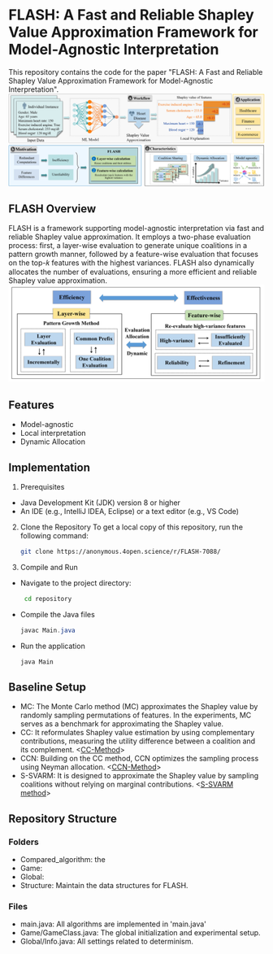 # FLASH: A Fast and Reliable Shapley Value Approximation Framework for Model-Agnostic Interpretation

This repository contains the code for the paper "FLASH: A Fast and Reliable Shapley Value Approximation Framework for Model-Agnostic Interpretation".
![Diagram of Shapley Value](figure/Introduction2.0.jpg "Shapley Value Approximation Diagram")

## FLASH Overview
FLASH is a framework supporting model-agnostic interpretation via fast and reliable Shapley value approximation. It employs a two-phase evaluation process: first, a layer-wise evaluation to generate unique coalitions in a pattern growth manner, followed by a feature-wise evaluation that focuses on the top-𝑘 features with the highest variances. FLASH also dynamically allocates the number of evaluations, ensuring a more efficient and reliable Shapley value approximation.
![Overview of FLASH](figure/OverviewMethod.jpg "Overview of FLASH")

## Features
- Model-agnostic 
- Local interpretation
- Dynamic Allocation

  
## Implementation
1. Prerequisites
- Java Development Kit (JDK) version 8 or higher
- An IDE (e.g., IntelliJ IDEA, Eclipse) or a text editor (e.g., VS Code)
  
2. Clone the Repository
   To get a local copy of this repository, run the following command:
    ```bash
    git clone https://anonymous.4open.science/r/FLASH-7088/

3. Compile and Run
- Navigate to the project directory:
  ```bash
   cd repository
- Compile the Java files
   ```java
   javac Main.java
- Run the application
  ```bash
  java Main
  

## Baseline Setup
- MC: The Monte Carlo method (MC) approximates the Shapley value by randomly sampling permutations of features. In the experiments, MC serves as a benchmark for approximating the Shapley value.
- CC: It reformulates Shapley value estimation by using complementary contributions, measuring the utility difference between a coalition and its complement. <[CC-Method](https://github.com/ZJU-DIVER/ShapleyValueApproximation)>
- CCN: Building on the CC method, CCN optimizes the sampling process using Neyman allocation. <[CCN-Method](https://github.com/ZJU-DIVER/ShapleyValueApproximation)>
- S-SVARM: It is designed to approximate the Shapley value by sampling coalitions without relying on marginal contributions. <[S-SVARM method](https://github.com//kolpaczki//Approximating-the-Shapley-Value-without-Marginal-Contributions)>
  

## Repository Structure
### Folders
- Compared_algorithm: the 
- Game:
- Global: 
- Structure: Maintain the data structures for FLASH. 

### Files
- main.java: All algorithms are implemented in 'main.java'
- Game/GameClass.java: The global initialization and experimental setup.
- Global/Info.java: All settings related to determinism.
